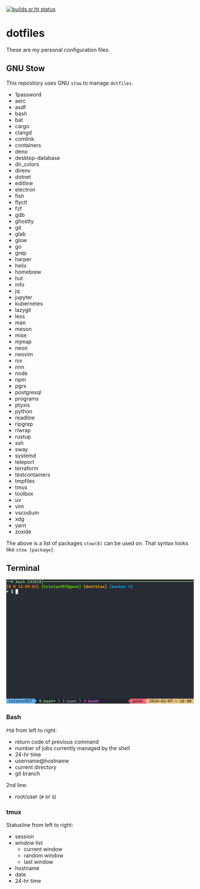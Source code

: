 <!-- prettier-ignore-start -->

<!-- markdownlint-disable-next-line MD041 -->
[![builds.sr.ht status](https://builds.sr.ht/~tristan957/dotfiles.svg)](https://builds.sr.ht/~tristan957/dotfiles?)

<!-- prettier-ignore-end -->

# dotfiles

These are my personal configuration files.

## GNU Stow

This repository uses GNU `stow` to manage `dotfiles`.

- 1password
- aerc
- asdf
- bash
- bat
- cargo
- clangd
- comlink
- containers
- deno
- desktop-database
- dir_colors
- direnv
- dotnet
- editline
- electron
- fish
- flyctl
- fzf
- gdb
- ghostty
- git
- glab
- glow
- go
- grep
- harper
- helix
- homebrew
- hut
- info
- jq
- jupyter
- kubernetes
- lazygit
- less
- man
- meson
- mise
- mjmap
- neon
- neovim
- nix
- nnn
- node
- npm
- pgrx
- postgresql
- programs
- ptyxis
- python
- readline
- ripgrep
- rlwrap
- rustup
- ssh
- sway
- systemd
- teleport
- terraform
- testcontainers
- tmpfiles
- tmux
- toolbox
- uv
- vim
- vscodium
- xdg
- yarn
- zoxide

The above is a list of packages `stow(8)` can be used on. That syntax looks like
`stow {package}`.

## Terminal

![Terminal with bash and tmux running to showcase style](terminal.png "Terminal")

### Bash

`PS0` from left to right:

- return code of previous command
- number of jobs currently managed by the shell
- 24-hr time
- username@hostname
- current directory
- git branch

2nd line:

- root/user (`#` or `$`)

### tmux

Statusline from left to right:

- session
- window list
  - current window
  - random window
  - last window
- hostname
- date
- 24-hr time
